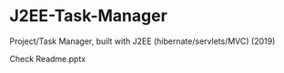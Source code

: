 # J2EE-Task-Manager

Project/Task Manager, built with J2EE (hibernate/servlets/MVC) (2019)

Check Readme.pptx
